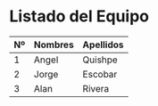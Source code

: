 # Listado del Equipo

| Nº | Nombres | Apellidos |
|----|----------|-----------|
| 1  | Angel    | Quishpe   |
| 2  | Jorge    | Escobar   |
| 3  | Alan     | Rivera    |
